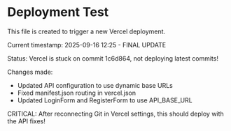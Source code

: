 # Deployment Test

This file is created to trigger a new Vercel deployment.

Current timestamp: 2025-09-16 12:25 - FINAL UPDATE

Status: Vercel is stuck on commit 1c6d864, not deploying latest commits!

Changes made:
- Updated API configuration to use dynamic base URLs
- Fixed manifest.json routing in vercel.json
- Updated LoginForm and RegisterForm to use API_BASE_URL

CRITICAL: After reconnecting Git in Vercel settings, this should deploy with the API fixes!
